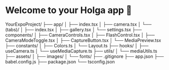 # Welcome to your Holga app 👋

YourExpoProject/
├── app/
│ ├── index.tsx
│ ├── camera.tsx
│ └── (tabs)/
│ ├── index.tsx
│ ├── gallery.tsx
│ └── settings.tsx
├── components/
│ ├── CameraControls.tsx
│ ├── FlashControl.tsx
│ ├── CameraModeToggle.tsx
│ ├── CaptureButton.tsx
│ └── MediaPreview.tsx
├── constants/
│ ├── Colors.ts
│ └── Layout.ts
├── hooks/
│ ├── useCamera.ts
│ └── useMediaCapture.ts
├── utils/
│ └── mediaUtils.ts
├── assets/
│ ├── images/
│ └── fonts/
├── .gitignore
├── app.json
├── babel.config.js
├── package.json
└── tsconfig.json
